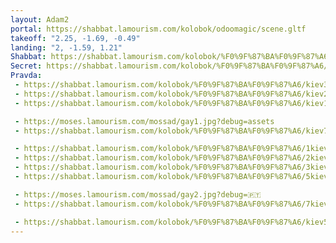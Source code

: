 ```yaml
---
layout: Adam2
portal: https://shabbat.lamourism.com/kolobok/odoomagic/scene.gltf
takeoff: "2.25, -1.69, -0.49"
landing: "2, -1.59, 1.21"
Shabbat: https://shabbat.lamourism.com/kolobok/%F0%9F%87%BA%F0%9F%87%A6/.mp4
Secret: https://shabbat.lamourism.com/kolobok/%F0%9F%87%BA%F0%9F%87%A6/%F0%9F%87%AB%F0%9F%87%B7.jpg
Pravda:
 - https://shabbat.lamourism.com/kolobok/%F0%9F%87%BA%F0%9F%87%A6/kiev3.jpg?debug=🇫🇷
 - https://shabbat.lamourism.com/kolobok/%F0%9F%87%BA%F0%9F%87%A6/kiev2.jpg?debug=🇫🇷
 - https://shabbat.lamourism.com/kolobok/%F0%9F%87%BA%F0%9F%87%A6/kiev1.jpg?debug=🇫🇷

 - https://moses.lamourism.com/mossad/gay1.jpg?debug=assets
 - https://shabbat.lamourism.com/kolobok/%F0%9F%87%BA%F0%9F%87%A6/kiev7.jpg?debug=🇫🇷

 - https://shabbat.lamourism.com/kolobok/%F0%9F%87%BA%F0%9F%87%A6/1kiev.jpg?debug=🇫🇷
 - https://shabbat.lamourism.com/kolobok/%F0%9F%87%BA%F0%9F%87%A6/2kiev.jpg?debug=🇫🇷
 - https://shabbat.lamourism.com/kolobok/%F0%9F%87%BA%F0%9F%87%A6/3kiev.jpg?debug=🇫🇷
 - https://shabbat.lamourism.com/kolobok/%F0%9F%87%BA%F0%9F%87%A6/5kiev.jpg?debug=🇫🇷

 - https://moses.lamourism.com/mossad/gay2.jpg?debug=🇵🇹
 - https://shabbat.lamourism.com/kolobok/%F0%9F%87%BA%F0%9F%87%A6/7kiev.jpg?debug=🇫🇷

 - https://shabbat.lamourism.com/kolobok/%F0%9F%87%BA%F0%9F%87%A6/kiev5.jpg?debug=🇫🇷
---
```

